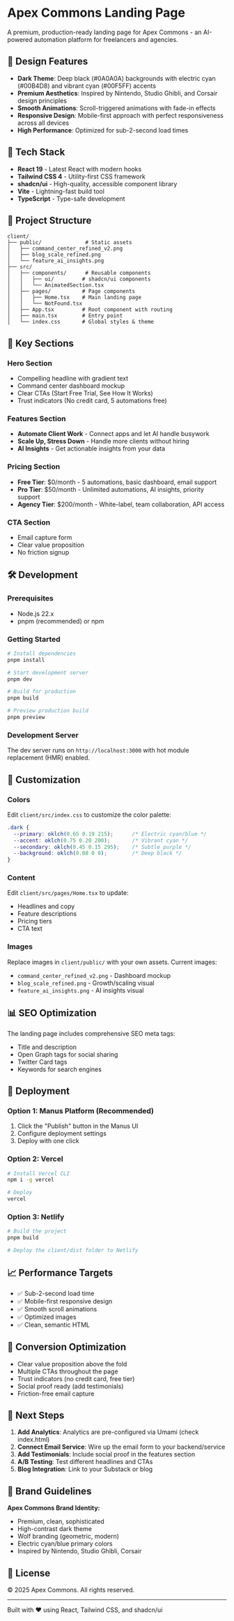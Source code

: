 # Apex Commons Landing Page

A premium, production-ready landing page for Apex Commons - an AI-powered automation platform for freelancers and agencies.

## 🎨 Design Features

- **Dark Theme**: Deep black (#0A0A0A) backgrounds with electric cyan (#00B4D8) and vibrant cyan (#00F5FF) accents
- **Premium Aesthetics**: Inspired by Nintendo, Studio Ghibli, and Corsair design principles
- **Smooth Animations**: Scroll-triggered animations with fade-in effects
- **Responsive Design**: Mobile-first approach with perfect responsiveness across all devices
- **High Performance**: Optimized for sub-2-second load times

## 🚀 Tech Stack

- **React 19** - Latest React with modern hooks
- **Tailwind CSS 4** - Utility-first CSS framework
- **shadcn/ui** - High-quality, accessible component library
- **Vite** - Lightning-fast build tool
- **TypeScript** - Type-safe development

## 📁 Project Structure

```
client/
├── public/              # Static assets
│   ├── command_center_refined_v2.png
│   ├── blog_scale_refined.png
│   └── feature_ai_insights.png
├── src/
│   ├── components/      # Reusable components
│   │   ├── ui/         # shadcn/ui components
│   │   └── AnimatedSection.tsx
│   ├── pages/          # Page components
│   │   ├── Home.tsx    # Main landing page
│   │   └── NotFound.tsx
│   ├── App.tsx         # Root component with routing
│   ├── main.tsx        # Entry point
│   └── index.css       # Global styles & theme
```

## 🎯 Key Sections

### Hero Section
- Compelling headline with gradient text
- Command center dashboard mockup
- Clear CTAs (Start Free Trial, See How It Works)
- Trust indicators (No credit card, 5 automations free)

### Features Section
- **Automate Client Work** - Connect apps and let AI handle busywork
- **Scale Up, Stress Down** - Handle more clients without hiring
- **AI Insights** - Get actionable insights from your data

### Pricing Section
- **Free Tier**: $0/month - 5 automations, basic dashboard, email support
- **Pro Tier**: $50/month - Unlimited automations, AI insights, priority support
- **Agency Tier**: $200/month - White-label, team collaboration, API access

### CTA Section
- Email capture form
- Clear value proposition
- No friction signup

## 🛠️ Development

### Prerequisites
- Node.js 22.x
- pnpm (recommended) or npm

### Getting Started

```bash
# Install dependencies
pnpm install

# Start development server
pnpm dev

# Build for production
pnpm build

# Preview production build
pnpm preview
```

### Development Server
The dev server runs on `http://localhost:3000` with hot module replacement (HMR) enabled.

## 🎨 Customization

### Colors
Edit `client/src/index.css` to customize the color palette:

```css
.dark {
  --primary: oklch(0.65 0.19 215);      /* Electric cyan/blue */
  --accent: oklch(0.75 0.20 200);       /* Vibrant cyan */
  --secondary: oklch(0.45 0.15 295);    /* Subtle purple */
  --background: oklch(0.08 0 0);        /* Deep black */
}
```

### Content
Edit `client/src/pages/Home.tsx` to update:
- Headlines and copy
- Feature descriptions
- Pricing tiers
- CTA text

### Images
Replace images in `client/public/` with your own assets. Current images:
- `command_center_refined_v2.png` - Dashboard mockup
- `blog_scale_refined.png` - Growth/scaling visual
- `feature_ai_insights.png` - AI insights visual

## 📊 SEO Optimization

The landing page includes comprehensive SEO meta tags:
- Title and description
- Open Graph tags for social sharing
- Twitter Card tags
- Keywords for search engines

## 🚢 Deployment

### Option 1: Manus Platform (Recommended)
1. Click the "Publish" button in the Manus UI
2. Configure deployment settings
3. Deploy with one click

### Option 2: Vercel
```bash
# Install Vercel CLI
npm i -g vercel

# Deploy
vercel
```

### Option 3: Netlify
```bash
# Build the project
pnpm build

# Deploy the client/dist folder to Netlify
```

## 📈 Performance Targets

- ✅ Sub-2-second load time
- ✅ Mobile-first responsive design
- ✅ Smooth scroll animations
- ✅ Optimized images
- ✅ Clean, semantic HTML

## 🎯 Conversion Optimization

- Clear value proposition above the fold
- Multiple CTAs throughout the page
- Trust indicators (no credit card, free tier)
- Social proof ready (add testimonials)
- Friction-free email capture

## 📝 Next Steps

1. **Add Analytics**: Analytics are pre-configured via Umami (check index.html)
2. **Connect Email Service**: Wire up the email form to your backend/service
3. **Add Testimonials**: Include social proof in the features section
4. **A/B Testing**: Test different headlines and CTAs
5. **Blog Integration**: Link to your Substack or blog

## 🤝 Brand Guidelines

**Apex Commons Brand Identity:**
- Premium, clean, sophisticated
- High-contrast dark theme
- Wolf branding (geometric, modern)
- Electric cyan/blue primary colors
- Inspired by Nintendo, Studio Ghibli, Corsair

## 📄 License

© 2025 Apex Commons. All rights reserved.

---

Built with ❤️ using React, Tailwind CSS, and shadcn/ui

